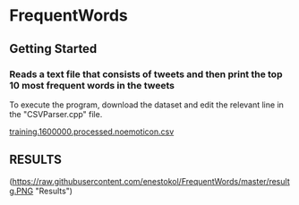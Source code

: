 # FrequentWords


## Getting Started

### Reads a text file that consists of tweets and then print the top 10 most frequent words in the tweets

To execute the program, download the dataset and edit the relevant line in the "CSVParser.cpp" file.

[training.1600000.processed.noemoticon.csv](http://cs.stanford.edu/people/alecmgo/trainingandtestdata.zip) 



## RESULTS

(https://raw.githubusercontent.com/enestokol/FrequentWords/master/resultg.PNG "Results")
